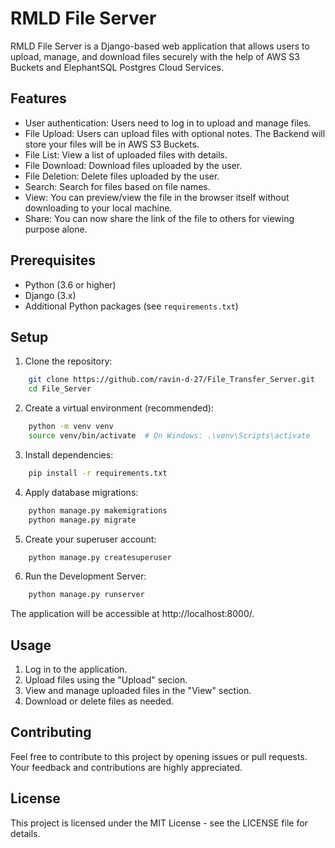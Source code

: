 # RMLD File Server

RMLD File Server is a Django-based web application that allows users to upload, manage, and download files securely with the help of AWS S3 Buckets and ElephantSQL Postgres Cloud Services.

## Features

- User authentication: Users need to log in to upload and manage files.
- File Upload: Users can upload files with optional notes. The Backend will store your files will be in AWS S3 Buckets.
- File List: View a list of uploaded files with details.
- File Download: Download files uploaded by the user.
- File Deletion: Delete files uploaded by the user.
- Search: Search for files based on file names.
- View: You can preview/view the file in the browser itself without downloading to your local machine.
- Share: You can now share the link of the file to others for viewing purpose alone.

## Prerequisites

- Python (3.6 or higher)
- Django (3.x)
- Additional Python packages (see `requirements.txt`)

## Setup

1. Clone the repository:
```bash
    git clone https://github.com/ravin-d-27/File_Transfer_Server.git
    cd File_Server
```

2. Create a virtual environment (recommended):
```bash
    python -m venv venv
    source venv/bin/activate  # On Windows: .\venv\Scripts\activate
```

3. Install dependencies:
```bash
    pip install -r requirements.txt
```

4. Apply database migrations:
```bash
    python manage.py makemigrations
    python manage.py migrate
```

5. Create your superuser account:
```bash
    python manage.py createsuperuser
```

6. Run the Development Server:
```bash
    python manage.py runserver
```

The application will be accessible at http://localhost:8000/.

## Usage

1) Log in to the application.
2) Upload files using the "Upload" secion.
3) View and manage uploaded files in the "View" section.
4) Download or delete files as needed.

## Contributing

Feel free to contribute to this project by opening issues or pull requests. Your feedback and contributions are highly appreciated.


## License
This project is licensed under the MIT License - see the LICENSE file for details.
